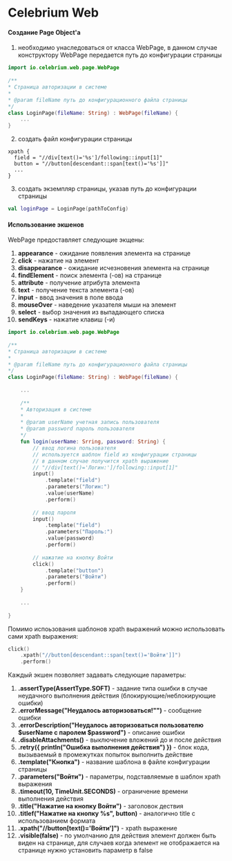 # Celebrium Web

#### Создание Page Object'а
1. необходимо унаследоваться от класса WebPage, в данном случае конструктору WebPage передается путь до конфигурации страницы

```kotlin
import io.celebrium.web.page.WebPage
    
/**
* Страница авторизации в системе
* 
* @param fileName путь до конфигурационного файла страницы
*/
class LoginPage(fileName: String) : WebPage(fileName) {
    ...
}
```

2. создать файл конфигурации страницы

```hocon
xpath {
  field = "//div[text()='%s']/following::input[1]"
  button = "//button[descendant::span[text()='%s']]"
  ...
}
```

3. создать экземпляр страницы, указав путь до конфигурации страницы

```kotlin
val loginPage = LoginPage(pathToConfig)
```


#### Использование экшенов
WebPage предоставляет следующие экщены:
1. **appearance** - ожидание появления элемента на странице
1. **click** - нажатие на элемент
1. **disappearance** - ожидание исчезновения элемента на странице
1. **findElement** - поиск элемента (-ов) на странице
1. **attribute** - получение атрибута элемента
1. **text** - получение текста элемента (-ов)
1. **input** - ввод значения в поле ввода
1. **mouseOver** - наведение указателя мыши на элемент
1. **select** - выбор значения из выпадающего списка
1. **sendKeys** - нажатие клавиш (-и) 

```kotlin
import io.celebrium.web.page.WebPage
    
/**
* Страница авторизации в системе
* 
* @param fileName путь до конфигурационного файла страницы
*/
class LoginPage(fileName: String) : WebPage(fileName) {
    
    ...
    
    /**
    * Авторизация в системе
    * 
    * @param userName учетная запись пользователя
    * @param password пароль пользователя
    */
    fun login(userName: Srring, password: String) {
        // ввод логина пользователя
        // используется шаблон field из конфигурации страницы 
        // в данном случае получится xpath выражение 
        // "//div[text()='Логин:']/following::input[1]"
        input()
            .template("field")
            .parameters("Логин:")
            .value(userName)
            .perform()
    
        // ввод пароля
        input()
            .template("field")
            .parameters("Пароль:")
            .value(password)
            .perform()
    
        // нажатие на кнопку Войти
        click()
            .template("button")
            .parameters("Войти")
            .perform()
    }
    
    ...
    
}
```
Помимо испоьзования шаблонов xpath выражений можно использовать сами xpath выражения:
```kotlin
click()
    .xpath("//button[descendant::span[text()='Войти']]")
    .perform()
```
Каждый экшен позволяет задавать следующие параметры:
1. **.assertType(AssertType.SOFT)** - задание типа ошибки в случае неудачного выполнения действия (блокирующие/неблокирующие ошибки)
1. **.errorMessage("Неудалось авторизоваться!"")** - сообщение ошибки
1. **.errorDescription("Неудалось авторизоваться пользователю $userName с паролем $password")** - описание ошибки
1. **.disableAttachments()** - выключение вложений до и после действия
1. **.retry({ println("Ошибка выполнения действия") })** - блок кода, вызываемый в промежутках попыток выполнить действие
1. **.template("Кнопка")** - название шаблона в файле конфигурации страницы
1. **.parameters("Войти")** - параметры, подставляемые в шаблон xpath выражения
1. **.timeout(10, TimeUnit.SECONDS)** - ограничение времени выполнения действия
1. **.title("Нажатие на кнопку Войти")** - заголовок дествия
1. **.titlef("Нажатие на кнопку %s", button)** - аналогично title с использованием формата
1. **.xpath("//button[text()='Войти']")** - xpath выражение
1. **.visible(false)** - по умолчанию для действия элемент должен быть виден на странице, для случаев когда элемент не отображается на странице нужно установить параметр в false
